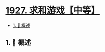 # [1927. 求和游戏【中等】](https://github.com/Tdahuyou/TNotes.leetcode/tree/main/notes/1927.%20%E6%B1%82%E5%92%8C%E6%B8%B8%E6%88%8F%E3%80%90%E4%B8%AD%E7%AD%89%E3%80%91)

<!-- region:toc -->

- [1. 📝 概述](#1--概述)

<!-- endregion:toc -->

## 1. 📝 概述
